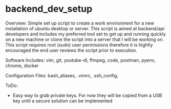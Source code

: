 # backend_dev_setup
Overview:
Simple set up script to create a work environment for a new installation of ubuntu desktop or server.  This script is aimed at backend/api developers and includes my preferred tool set to get up and running quickly on a new machine or clone the script into a server that I will be working on.  This script requires root (sudo) user permissions therefore it is hightly encouraged the end user reviews the script prior to execution. 

Software Includes:
vim, git, youtube-dl, ffmpeg, code, postman, pyenv, chrome, docker

Configuration Files:
bash_aliases, .vimrc, .ssh_config,


ToDo: 
- Easy way to grab private keys. For now they will be copied from a USB key until a secure solution can be implemented

